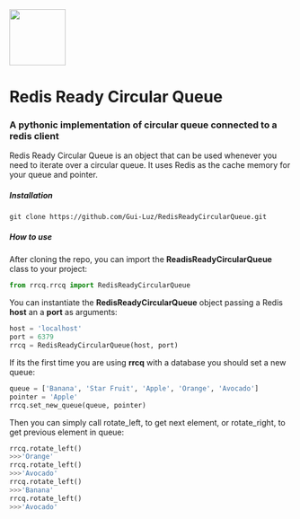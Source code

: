 <img src="https://pbs.twimg.com/profile_images/1427657682626961410/aJp7nOdu_400x400.jpg" width="100" height="100">

# Redis Ready Circular Queue
### A pythonic implementation of circular queue connected to a redis client
Redis Ready Circular Queue is an object that can be used whenever you need to iterate over a circular queue. It uses Redis as the cache memory for your queue and pointer.  
##### Installation
```shell
git clone https://github.com/Gui-Luz/RedisReadyCircularQueue.git
```
##### How to use
After cloning the repo, you can import the **ReadisReadyCircularQueue** class to your project:
```python
from rrcq.rrcq import RedisReadyCircularQueue
```
You can instantiate the **RedisReadyCircularQueue** object passing a Redis **host** an a **port** as arguments:
```python
host = 'localhost'
port = 6379
rrcq = RedisReadyCircularQueue(host, port)
```
If its the first time you are using **rrcq** with a database you should set a new queue:
```python
queue = ['Banana', 'Star Fruit', 'Apple', 'Orange', 'Avocado']
pointer = 'Apple'
rrcq.set_new_queue(queue, pointer)
```
Then you can simply call rotate_left, to get next element, or rotate_right, to get previous element in queue:
```python
rrcq.rotate_left()
>>>'Orange'
rrcq.rotate_left()
>>>'Avocado'
rrcq.rotate_left()
>>>'Banana'
rrcq.rotate_left()
>>>'Avocado'
```
